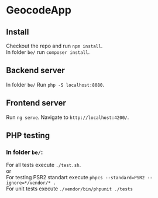 # GeocodeApp

## Install

Checkout the repo and run `npm install`.   
In folder `be/` run `composer install`. 

## Backend server

In folder `be/` Run `php -S localhost:8080`.

## Frontend server

Run `ng serve`. Navigate to `http://localhost:4200/`.

## PHP testing

### In folder `be/`:  
For all tests execute `./test.sh`.  
or  
For testing PSR2 standart execute `phpcs --standard=PSR2 --ignore=*/vendor/* .`  
For unit tests execute `./vendor/bin/phpunit ./tests`  
